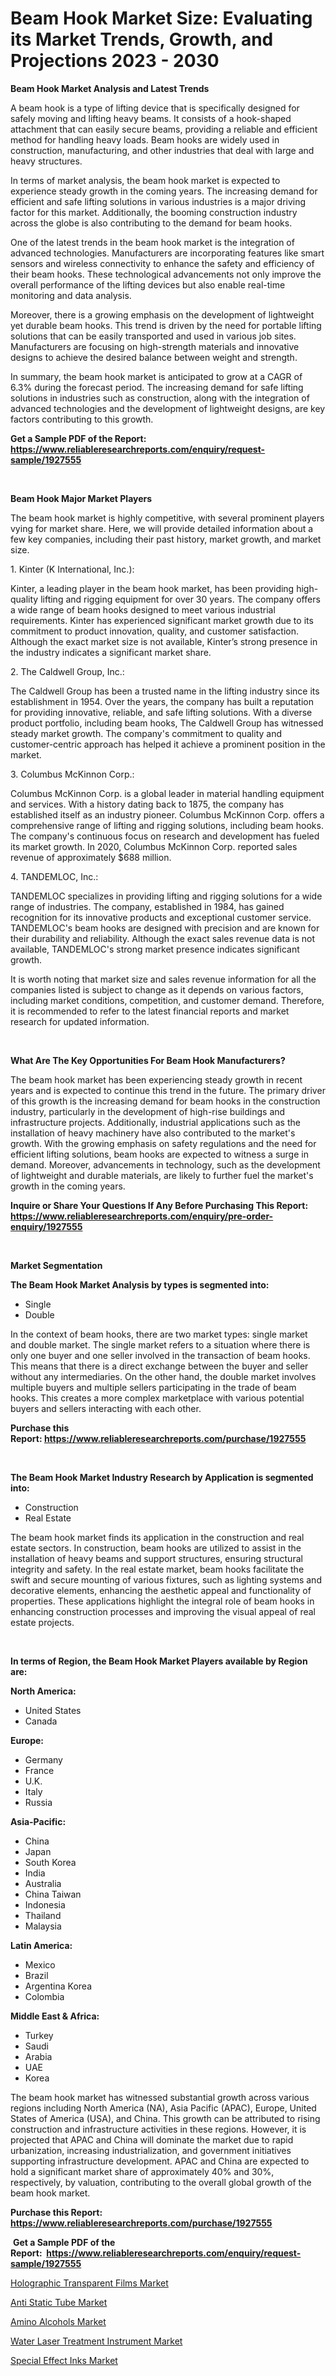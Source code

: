 <p><h1>Beam Hook Market Size: Evaluating its Market Trends, Growth, and Projections 2023 - 2030</h1></p><p><strong>Beam Hook Market Analysis and Latest Trends</strong></p>
<p><p>A beam hook is a type of lifting device that is specifically designed for safely moving and lifting heavy beams. It consists of a hook-shaped attachment that can easily secure beams, providing a reliable and efficient method for handling heavy loads. Beam hooks are widely used in construction, manufacturing, and other industries that deal with large and heavy structures.</p><p>In terms of market analysis, the beam hook market is expected to experience steady growth in the coming years. The increasing demand for efficient and safe lifting solutions in various industries is a major driving factor for this market. Additionally, the booming construction industry across the globe is also contributing to the demand for beam hooks.</p><p>One of the latest trends in the beam hook market is the integration of advanced technologies. Manufacturers are incorporating features like smart sensors and wireless connectivity to enhance the safety and efficiency of their beam hooks. These technological advancements not only improve the overall performance of the lifting devices but also enable real-time monitoring and data analysis.</p><p>Moreover, there is a growing emphasis on the development of lightweight yet durable beam hooks. This trend is driven by the need for portable lifting solutions that can be easily transported and used in various job sites. Manufacturers are focusing on high-strength materials and innovative designs to achieve the desired balance between weight and strength.</p><p>In summary, the beam hook market is anticipated to grow at a CAGR of 6.3% during the forecast period. The increasing demand for safe lifting solutions in industries such as construction, along with the integration of advanced technologies and the development of lightweight designs, are key factors contributing to this growth.</p></p>
<p><strong>Get a Sample PDF of the Report:&nbsp; <a href="https://www.reliableresearchreports.com/enquiry/request-sample/1927555">https://www.reliableresearchreports.com/enquiry/request-sample/1927555</a></strong></p>
<p>&nbsp;</p>
<p><strong>Beam Hook Major Market Players</strong></p>
<p><p>The beam hook market is highly competitive, with several prominent players vying for market share. Here, we will provide detailed information about a few key companies, including their past history, market growth, and market size.</p><p>1. Kinter (K International, Inc.):</p><p>Kinter, a leading player in the beam hook market, has been providing high-quality lifting and rigging equipment for over 30 years. The company offers a wide range of beam hooks designed to meet various industrial requirements. Kinter has experienced significant market growth due to its commitment to product innovation, quality, and customer satisfaction. Although the exact market size is not available, Kinter’s strong presence in the industry indicates a significant market share.</p><p>2. The Caldwell Group, Inc.:</p><p>The Caldwell Group has been a trusted name in the lifting industry since its establishment in 1954. Over the years, the company has built a reputation for providing innovative, reliable, and safe lifting solutions. With a diverse product portfolio, including beam hooks, The Caldwell Group has witnessed steady market growth. The company's commitment to quality and customer-centric approach has helped it achieve a prominent position in the market.</p><p>3. Columbus McKinnon Corp.:</p><p>Columbus McKinnon Corp. is a global leader in material handling equipment and services. With a history dating back to 1875, the company has established itself as an industry pioneer. Columbus McKinnon Corp. offers a comprehensive range of lifting and rigging solutions, including beam hooks. The company's continuous focus on research and development has fueled its market growth. In 2020, Columbus McKinnon Corp. reported sales revenue of approximately $688 million.</p><p>4. TANDEMLOC, Inc.:</p><p>TANDEMLOC specializes in providing lifting and rigging solutions for a wide range of industries. The company, established in 1984, has gained recognition for its innovative products and exceptional customer service. TANDEMLOC's beam hooks are designed with precision and are known for their durability and reliability. Although the exact sales revenue data is not available, TANDEMLOC's strong market presence indicates significant growth.</p><p>It is worth noting that market size and sales revenue information for all the companies listed is subject to change as it depends on various factors, including market conditions, competition, and customer demand. Therefore, it is recommended to refer to the latest financial reports and market research for updated information.</p></p>
<p>&nbsp;</p>
<p><strong>What Are The Key Opportunities For Beam Hook Manufacturers?</strong></p>
<p><p>The beam hook market has been experiencing steady growth in recent years and is expected to continue this trend in the future. The primary driver of this growth is the increasing demand for beam hooks in the construction industry, particularly in the development of high-rise buildings and infrastructure projects. Additionally, industrial applications such as the installation of heavy machinery have also contributed to the market's growth. With the growing emphasis on safety regulations and the need for efficient lifting solutions, beam hooks are expected to witness a surge in demand. Moreover, advancements in technology, such as the development of lightweight and durable materials, are likely to further fuel the market's growth in the coming years.</p></p>
<p><strong>Inquire or Share Your Questions If Any Before Purchasing This Report: <a href="https://www.reliableresearchreports.com/enquiry/pre-order-enquiry/1927555">https://www.reliableresearchreports.com/enquiry/pre-order-enquiry/1927555</a></strong></p>
<p>&nbsp;</p>
<p><strong>Market Segmentation</strong></p>
<p><strong>The Beam Hook Market Analysis by types is segmented into:</strong></p>
<p><ul><li>Single</li><li>Double</li></ul></p>
<p><p>In the context of beam hooks, there are two market types: single market and double market. The single market refers to a situation where there is only one buyer and one seller involved in the transaction of beam hooks. This means that there is a direct exchange between the buyer and seller without any intermediaries. On the other hand, the double market involves multiple buyers and multiple sellers participating in the trade of beam hooks. This creates a more complex marketplace with various potential buyers and sellers interacting with each other.</p></p>
<p><strong>Purchase this Report:&nbsp;<a href="https://www.reliableresearchreports.com/purchase/1927555">https://www.reliableresearchreports.com/purchase/1927555</a></strong></p>
<p>&nbsp;</p>
<p><strong>The Beam Hook Market Industry Research by Application is segmented into:</strong></p>
<p><ul><li>Construction</li><li>Real Estate</li></ul></p>
<p><p>The beam hook market finds its application in the construction and real estate sectors. In construction, beam hooks are utilized to assist in the installation of heavy beams and support structures, ensuring structural integrity and safety. In the real estate market, beam hooks facilitate the swift and secure mounting of various fixtures, such as lighting systems and decorative elements, enhancing the aesthetic appeal and functionality of properties. These applications highlight the integral role of beam hooks in enhancing construction processes and improving the visual appeal of real estate projects.</p></p>
<p>&nbsp;</p>
<p><strong>In terms of Region, the Beam Hook Market Players available by Region are:</strong></p>
<p>
    <p> <strong> North America: </strong>
        <ul>
            <li>United States</li>
            <li>Canada</li>
        </ul>
        </p> 
    <p> <strong> Europe: </strong>
        <ul>
            <li>Germany</li>
            <li>France</li>
            <li>U.K.</li>
            <li>Italy</li>
            <li>Russia</li>
        </ul>
        </p> 
    <p> <strong> Asia-Pacific: </strong>
        <ul>
            <li>China</li>
            <li>Japan</li>
            <li>South Korea</li>
            <li>India</li>
            <li>Australia</li>
            <li>China Taiwan</li>
            <li>Indonesia</li>
            <li>Thailand</li>
            <li>Malaysia</li>
        </ul>
        </p> 
    <p> <strong> Latin America: </strong>
        <ul>
            <li>Mexico</li>
            <li>Brazil</li>
            <li>Argentina Korea</li>
            <li>Colombia</li>
        </ul>
        </p> 
    <p> <strong> Middle East & Africa: </strong>
        <ul>
            <li>Turkey</li>
            <li>Saudi</li>
            <li>Arabia</li>
            <li>UAE</li>
            <li>Korea</li>
        </ul>
    </p>
    </p>
<p><p>The beam hook market has witnessed substantial growth across various regions including North America (NA), Asia Pacific (APAC), Europe, United States of America (USA), and China. This growth can be attributed to rising construction and infrastructure activities in these regions. However, it is projected that APAC and China will dominate the market due to rapid urbanization, increasing industrialization, and government initiatives supporting infrastructure development. APAC and China are expected to hold a significant market share of approximately 40% and 30%, respectively, by valuation, contributing to the overall global growth of the beam hook market.</p></p>
<p><strong>Purchase this Report: <a href="https://www.reliableresearchreports.com/purchase/1927555">https://www.reliableresearchreports.com/purchase/1927555</a></strong></p>
<p>&nbsp;<strong>Get a Sample PDF of the Report:&nbsp;&nbsp;<a href="https://www.reliableresearchreports.com/enquiry/request-sample/1927555">https://www.reliableresearchreports.com/enquiry/request-sample/1927555</a></strong></p>
<p><strong></strong></p>
<p><p><a href="https://www.linkedin.com/pulse/holographic-transparent-films-market-share-amp-new-trends-analysis-fcmuf/">Holographic Transparent Films Market</a></p><p><a href="https://medium.com/@mskylatoy/anti-static-tube-market-size-and-market-trends-complete-industry-overview-2023-to-2030-7ed48f293af3">Anti Static Tube Market</a></p><p><a href="https://medium.com/@jackyhammes/amino-alcohols-market-the-key-to-successful-business-strategy-forecast-till-2030-9ec714431108">Amino Alcohols Market</a></p><p><a href="https://github.com/mahnoor2003/Market-Research-Report-List-1/blob/main/water-laser-treatment-instrument-market.md">Water Laser Treatment Instrument Market</a></p><p><a href="https://www.linkedin.com/pulse/decoding-special-effect-inks-market-deep-dive-latest-trends-ghzbf/">Special Effect Inks Market</a></p></p>